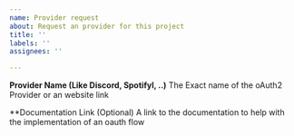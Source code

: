 ```yaml
---
name: Provider request
about: Request an provider for this project
title: ''
labels: ''
assignees: ''

---
```


**Provider Name (Like Discord, Spotifyl, ..)**
The Exact name of the oAuth2 Provider or an website link

**Documentation Link (Optional)
A link to the documentation to help with the implementation of an oauth flow
